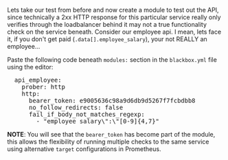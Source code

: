 Lets take our test from before and now create a module to test out the API, since technically a 2xx HTTP response for this particular service really only verifies through the loadbalancer behind it may not a true functionality check on the service beneath.  Consider our employee api.  I mean, lets face it, if you don't get paid (`.data[].employee_salary`), your not REALLY an employee...

Paste the following code beneath `modules:` section in the `blackbox.yml` file using the editor:

<pre class="file" data-target="clipboard">
  api_employee:
    prober: http
    http:
      bearer_token: e9005636c98a9d6db9d5267f7fcbdbb8
      no_follow_redirects: false
      fail_if_body_not_matches_regexp:
        - "employee_salary\":\"[0-9]{4,7}"
</pre>

**NOTE**: You will see that the `bearer_token` has become part of the module, this allows the flexibility of running multiple checks to the same service using alternative `target` configurations in Prometheus.
